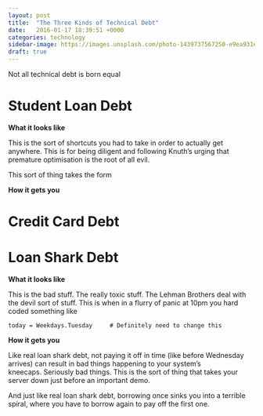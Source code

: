 ```yaml
---
layout: post
title:  "The Three Kinds of Technical Debt"
date:   2016-01-17 18:39:51 +0000
categories: technology
sidebar-image: https://images.unsplash.com/photo-1439737567250-e9ea931e97a4?crop=entropy&dpr=2&fit=crop&fm=jpg&h=700&ixjsv=2.1.0&ixlib=rb-0.3.5&q=50&w=1300
draft: true
---
```


Not all technical debt is born equal

# Student Loan Debt


**What it looks like**

This is the sort of shortcuts you had to take in order to actually get anywhere. This is for being diligent and following Knuth’s urging that premature optimisation is the root of all evil.

This sort of thing takes the form

**How it gets you**



# Credit Card Debt





# Loan Shark Debt

**What it looks like**

This is the bad stuff. The really toxic stuff. The Lehman Brothers deal with the devil sort of stuff. This is when in a flurry of panic at 10pm you hard coded something like 

`today = Weekdays.Tuesday     # Definitely need to change this`


**How it gets you**

Like real loan shark debt, not paying it off in time (like before Wednesday arrives) can result in bad things happening to your system’s kneecaps. Seriously bad things. This is the sort of thing that takes your server down just before an important demo.

And just like real loan shark debt, borrowing once sinks you into a terrible spiral, where you have to borrow again to pay off the first one.
